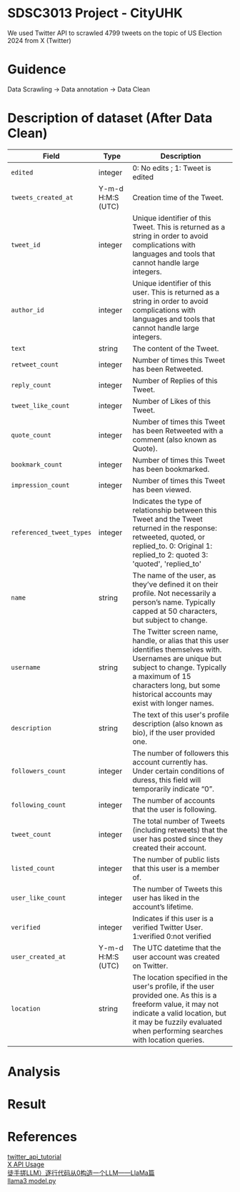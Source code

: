 # SDSC3013 Project - CityUHK

We used Twitter API to scrawled 4799 tweets on the topic of US Election 2024 from X (Twitter)

# Guidence

Data Scrawling -> Data annotation -> Data Clean

# Description of dataset (After Data Clean)
| Field                     | Type                    | Description                                                                                                                             |
|---------------------------|-------------------------|-----------------------------------------------------------------------------------------------------------------------------------------|
| `edited`                  | integer                   | 0: No edits ; 1: Tweet is edited |
| `tweets_created_at`       | Y-m-d H:M:S (UTC)        | Creation time of the Tweet.                                                                                                            |
| `tweet_id`                      | integer                 | Unique identifier of this Tweet. This is returned as a string in order to avoid complications with languages and tools that cannot handle large integers. |
| `author_id`              | integer                  | Unique identifier of this user. This is returned as a string in order to avoid complications with languages and tools that cannot handle large integers. |
| `text`                    | string                  | The content of the Tweet.                                                                                                              |
| `retweet_count`          | integer                 | Number of times this Tweet has been Retweeted.                                                                                         |
| `reply_count`            | integer                 | Number of Replies of this Tweet.                                                                                                        |
| `tweet_like_count`             | integer                 | Number of Likes of this Tweet.                                                                                                          |
| `quote_count`            | integer                 | Number of times this Tweet has been Retweeted with a comment (also known as Quote).                                                    |
| `bookmark_count`         | integer                 | Number of times this Tweet has been bookmarked.                                                                                         |
| `impression_count`       | integer                 | Number of times this Tweet has been viewed.                                                                                            |
| `referenced_tweet_types` | integer                    | Indicates the type of relationship between this Tweet and the Tweet returned in the response: retweeted, quoted, or replied_to. 0: Original 1: replied_to 2: quoted 3: 'quoted', 'replied_to'       |
| `name`                  | string                   | The name of the user, as they’ve defined it on their profile. Not necessarily a person’s name. Typically capped at 50 characters, but subject to change. |
| `username`       | string        | The Twitter screen name, handle, or alias that this user identifies themselves with. Usernames are unique but subject to change. Typically a maximum of 15 characters long, but some historical accounts may exist with longer names.|
| `description`                      | string                | The text of this user's profile description (also known as bio), if the user provided one. |
| `followers_count`              | integer                  | The number of followers this account currently has. Under certain conditions of duress, this field will temporarily indicate “0”. |
| `following_count`                    | integer                  | The number of accounts that the user is following.                                                                                                             |
| `tweet_count`          | integer                 | The total number of Tweets (including retweets) that the user has posted since they created their account.             |
| `listed_count`            | integer                 | The number of public lists that this user is a member of.                                                                                                      |
| `user_like_count`             | integer                 | The number of Tweets this user has liked in the account’s lifetime.                                                                                                          |
| `verified`          | integer                 | Indicates if this user is a verified Twitter User.   1:verified 0:not verified                                                                                    |
| `user_created_at`            | Y-m-d H:M:S (UTC)            | The UTC datetime that the user account was created on Twitter.                                                                                                        |
| `location`             | string                 | The location specified in the user's profile, if the user provided one. As this is a freeform value, it may not indicate a valid location, but it may be fuzzily evaluated when performing searches with location queries. |

# Analysis



# Result



# References
[twitter_api_tutorial](https://github.com/nestauk/dap_medium_articles/tree/dev/twitter_api_tutorial) \
[X API Usage](https://developer.x.com/en/docs/x-api/tweets/search/api-reference/get-tweets-search-recent) \
[徒手搓LLM）逐行代码从0构造一个LLM——LlaMa篇](https://zhuanlan.zhihu.com/p/1674261485) \
[llama3 model.py](https://github.com/meta-llama/llama3/blob/main/llama/model.py)
